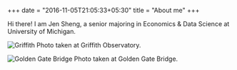 +++
date = "2016-11-05T21:05:33+05:30"
title = "About me"
+++

Hi there! I am Jen Sheng, a senior majoring in Economics & Data Science at University of Michigan. 

![Griffith][1]
Photo taken at Griffith Observatory.

![Golden Gate Bridge][2]
Photo taken at Golden Gate Bridge.

[1]: /img/about.png
[2]: /img/about2.jpg
